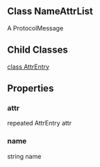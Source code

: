 ## Class NameAttrList
A ProtocolMessage
## Child Classes
[class AttrEntry](https://tensorflow.google.cn/api_docs/python/tf/compat/v1/NameAttrList/AttrEntry)

## Properties
### attr
repeated AttrEntry attr
### name
string name
